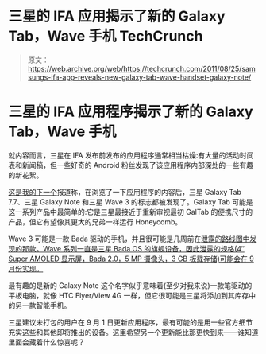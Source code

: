 # 三星的 IFA 应用揭示了新的 Galaxy Tab，Wave 手机 TechCrunch

> 原文：<https://web.archive.org/web/https://techcrunch.com/2011/08/25/samsungs-ifa-app-reveals-new-galaxy-tab-wave-handset-galaxy-note/>

# 三星的 IFA 应用程序揭示了新的 Galaxy Tab，Wave 手机

就内容而言，三星在 IFA 发布前发布的应用程序通常相当枯燥:有大量的活动时间表和新闻稿，但一些好奇的 Android 粉丝发现了该应用程序内部深处的一些有趣的新花絮。

[这是我的下一个](https://web.archive.org/web/20230203180356/http://thisismynext.com/2011/08/25/samsung-galaxy-tab-7-7-galaxy-note-wave-3-launch-ifa/)报道称，在浏览了一下应用程序的内容后，三星 Galaxy Tab 7.7、三星 Galaxy Note 和三星 Wave 3 的标志都被发现了。Galaxy Tab 可能是这一系列产品中最简单的:它是三星最接近于重新审视最初 GalTab 的便携尺寸的产品，但它有望像其更大的兄弟一样运行 Honeycomb。

Wave 3 可能是一款 Bada 驱动的手机，并且很可能是几周前在[泄露的路线图中发现的那款。Wave 系列一直是三星 Bada OS 的旗舰设备，因此泄露的规格(4″ Super AMOLED 显示屏，Bada 2.0，5 MP 摄像头，3 GB 板载存储)可能会在 9 月份实现。](https://web.archive.org/web/20230203180356/https://techcrunch.com/2011/08/11/leaked-samsung-road-map-reveals-big-screens-and-bada-phones/)

最有趣的是新的 Galaxy Note 这个名字似乎意味着(至少对我来说)一款笔驱动的平板电脑，就像 HTC Flyer/View 4G 一样，但它很可能是三星将添加到其库存中的另一款智能手机。

三星建议未打包的用户在 9 月 1 日更新应用程序，最有可能的是用一些官方细节充实这些和其他即将推出的设备。这里希望另一个更新能比那更快到来——谁知道里面会藏着什么惊喜呢？